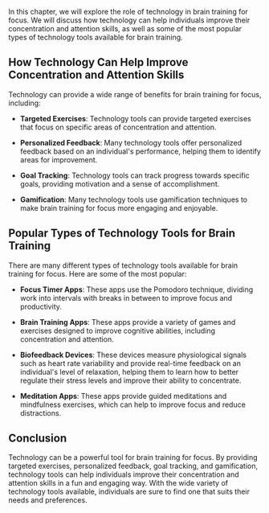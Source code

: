 
In this chapter, we will explore the role of technology in brain training for focus. We will discuss how technology can help individuals improve their concentration and attention skills, as well as some of the most popular types of technology tools available for brain training.

How Technology Can Help Improve Concentration and Attention Skills
------------------------------------------------------------------

Technology can provide a wide range of benefits for brain training for focus, including:

* **Targeted Exercises**: Technology tools can provide targeted exercises that focus on specific areas of concentration and attention.

* **Personalized Feedback**: Many technology tools offer personalized feedback based on an individual's performance, helping them to identify areas for improvement.

* **Goal Tracking**: Technology tools can track progress towards specific goals, providing motivation and a sense of accomplishment.

* **Gamification**: Many technology tools use gamification techniques to make brain training for focus more engaging and enjoyable.

Popular Types of Technology Tools for Brain Training
----------------------------------------------------

There are many different types of technology tools available for brain training for focus. Here are some of the most popular:

* **Focus Timer Apps**: These apps use the Pomodoro technique, dividing work into intervals with breaks in between to improve focus and productivity.

* **Brain Training Apps**: These apps provide a variety of games and exercises designed to improve cognitive abilities, including concentration and attention.

* **Biofeedback Devices**: These devices measure physiological signals such as heart rate variability and provide real-time feedback on an individual's level of relaxation, helping them to learn how to better regulate their stress levels and improve their ability to concentrate.

* **Meditation Apps**: These apps provide guided meditations and mindfulness exercises, which can help to improve focus and reduce distractions.

Conclusion
----------

Technology can be a powerful tool for brain training for focus. By providing targeted exercises, personalized feedback, goal tracking, and gamification, technology tools can help individuals improve their concentration and attention skills in a fun and engaging way. With the wide variety of technology tools available, individuals are sure to find one that suits their needs and preferences.
